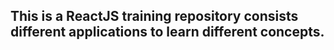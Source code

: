## This is a ReactJS training repository consists different applications to learn different concepts.

